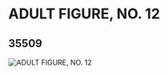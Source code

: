 # ADULT FIGURE, NO. 12
## 35509
![ADULT FIGURE, NO. 12](https://lc-www-live-s.legocdn.com/media/bricks/5/2/6203774.jpg)